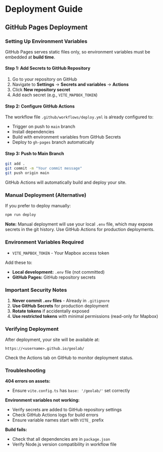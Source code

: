 # Deployment Guide

## GitHub Pages Deployment

### Setting Up Environment Variables

GitHub Pages serves static files only, so environment variables must be embedded at **build time**.

#### Step 1: Add Secrets to GitHub Repository

1. Go to your repository on GitHub
2. Navigate to **Settings** → **Secrets and variables** → **Actions**
3. Click **New repository secret**
4. Add each secret (e.g., `VITE_MAPBOX_TOKEN`)

#### Step 2: Configure GitHub Actions

The workflow file `.github/workflows/deploy.yml` is already configured to:
- Trigger on push to `main` branch
- Install dependencies
- Build with environment variables from GitHub Secrets
- Deploy to `gh-pages` branch automatically

#### Step 3: Push to Main Branch

```bash
git add .
git commit -m "Your commit message"
git push origin main
```

GitHub Actions will automatically build and deploy your site.

### Manual Deployment (Alternative)

If you prefer to deploy manually:

```bash
npm run deploy
```

**Note:** Manual deployment will use your local `.env` file, which may expose secrets in the git history. Use GitHub Actions for production deployments.

### Environment Variables Required

- `VITE_MAPBOX_TOKEN` - Your Mapbox access token

Add these to:
- **Local development:** `.env` file (not committed)
- **GitHub Pages:** GitHub repository secrets

### Important Security Notes

1. **Never commit `.env` files** - Already in `.gitignore`
2. **Use GitHub Secrets** for production deployment
3. **Rotate tokens** if accidentally exposed
4. **Use restricted tokens** with minimal permissions (read-only for Mapbox)

### Verifying Deployment

After deployment, your site will be available at:
```
https://<username>.github.io/geolab/
```

Check the Actions tab on GitHub to monitor deployment status.

### Troubleshooting

**404 errors on assets:**
- Ensure `vite.config.ts` has `base: '/geolab/'` set correctly

**Environment variables not working:**
- Verify secrets are added to GitHub repository settings
- Check GitHub Actions logs for build errors
- Ensure variable names start with `VITE_` prefix

**Build fails:**
- Check that all dependencies are in `package.json`
- Verify Node.js version compatibility in workflow file
